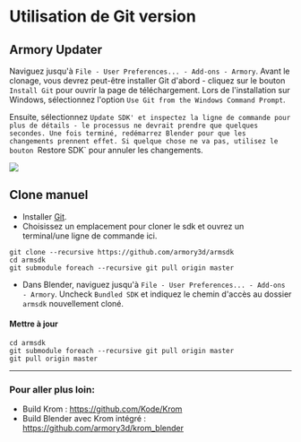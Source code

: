 # Utilisation de Git version

## Armory Updater

Naviguez jusqu'à `File - User Preferences... - Add-ons - Armory`. Avant le clonage, vous devrez peut-être installer Git d'abord - cliquez sur le bouton `Install Git` pour ouvrir la page de téléchargement. Lors de l'installation sur Windows, sélectionnez l'option `Use Git from the Windows Command Prompt`.

Ensuite, sélectionnez `Update SDK' et inspectez la ligne de commande pour plus de détails - le processus ne devrait prendre que quelques secondes. Une fois terminé, redémarrez Blender pour que les changements prennent effet. Si quelque chose ne va pas, utilisez le bouton `Restore SDK` pour annuler les changements.



![](/dev/img/gitversion/updater.png)

## Clone manuel

- Installer [Git](https://git-scm.com/download/win).
- Choisissez un emplacement pour cloner le sdk et ouvrez un terminal/une ligne de commande ici.

```
git clone --recursive https://github.com/armory3d/armsdk
cd armsdk
git submodule foreach --recursive git pull origin master
```

- Dans Blender, naviguez jusqu'à `File - User Preferences... - Add-ons - Armory`. Uncheck `Bundled SDK` et indiquez le chemin d'accès au dossier `armsdk` nouvellement cloné.

#### Mettre à jour

```
cd armsdk
git submodule foreach --recursive git pull origin master
git pull origin master
```

---

### Pour aller plus loin:

- Build Krom : https://github.com/Kode/Krom
- Build Blender avec Krom intégré : https://github.com/armory3d/krom_blender

